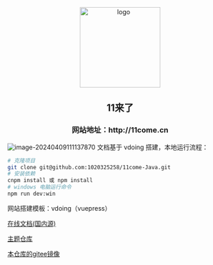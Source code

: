 
<p align="center"><a href="http://11come.cn" target="_blank" rel="noopener noreferrer"><img width="180" src="https://11laile-note-img.oss-cn-beijing.aliyuncs.com/logo-17126321753331.png" alt="logo"></a></p>


<h2 align="center">11来了</h2>
<h3 align="center">网站地址：http://11come.cn</h3>

![image-20240409111137870](https://11laile-note-img.oss-cn-beijing.aliyuncs.com/image-20240409111137870.png)
文档基于 vdoing 搭建，本地运行流程：

```bash
# 克隆项目
git clone git@github.com:1020325258/11come-Java.git
# 安装依赖
cnpm install 或 npm install
# windows 电脑运行命令
npm run dev:win 
```



网站搭建模板：vdoing（vuepress）

[在线文档(国内源)](https://doc.xugaoyi.com/)

[主题仓库](https://github.com/xugaoyi/vuepress-theme-vdoing)

[本仓库的gitee镜像](https://gitee.com/xugaoyi/vuepress-theme-vdoing-doc)